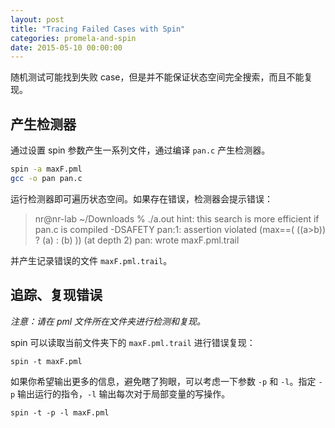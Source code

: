 ```yaml
---
layout: post
title: "Tracing Failed Cases with Spin"
categories: promela-and-spin
date: 2015-05-10 00:00:00
---
```


随机测试可能找到失败 case，但是并不能保证状态空间完全搜索，而且不能复现。

## 产生检测器

通过设置 spin 参数产生一系列文件，通过编译 `pan.c` 产生检测器。
```bash
spin -a maxF.pml
gcc -o pan pan.c
```

运行检测器即可遍历状态空间。如果存在错误，检测器会提示错误：

>nr@nr-lab ~/Downloads % ./a.out 
>hint: this search is more efficient if pan.c is compiled -DSAFETY
>pan:1: assertion violated (max==( ((a>b)) ? (a) : (b) )) (at depth 2)
>pan: wrote maxF.pml.trail

并产生记录错误的文件 `maxF.pml.trail`。

## 追踪、复现错误

*注意：请在 pml 文件所在文件夹进行检测和复现。*

spin 可以读取当前文件夹下的 `maxF.pml.trail` 进行错误复现：
```
spin -t maxF.pml
```

如果你希望输出更多的信息，避免瞎了狗眼，可以考虑一下参数 `-p` 和 `-l`。指定 `-p` 输出运行的指令，`-l` 输出每次对于局部变量的写操作。
```
spin -t -p -l maxF.pml
```